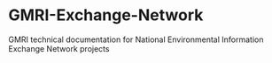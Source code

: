 GMRI-Exchange-Network
=====================

GMRI technical documentation for National Environmental Information Exchange Network projects
 
